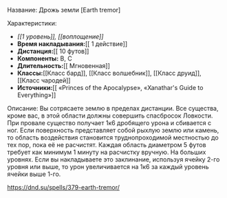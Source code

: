 Название: Дрожь земли \[Earth tremor] 

Характеристики:
- *[[1 уровень]], [[воплощение]]*
- **Время накладывания:**[[ 1 действие]]
- **Дистанция:**[[ 10 футов]]
- **Компоненты:** В, С
- **Длительность:**[[ Мгновенная]]
- **Классы:**[[Класс  бард]], [[Класс волшебник]], [[Класс друид]], [[Класс чародей]]
- **Источники:**[[ «Princes of the Apocalypse», «Xanathar's Guide to Everything»]]

Описание:
Вы сотрясаете землю в пределах дистанции. Все существа, кроме вас, в этой области должны совершить спасбросок Ловкости. При провале существо получает 1к6 дробящего урона и сбивается с ног. Если поверхность представляет собой рыхлую землю или камень, то область воздействия становится труднопроходимой местностью до тех пор, пока её не расчистят. Каждая область диаметром 5 футов требует как минимум 1 минуту на расчистку вручную.
На больших уровнях. Если вы накладываете это заклинание, используя ячейку 2-го уровня или выше, то урон увеличивается на 1к6 за каждый уровень ячейки выше 1-го.

https://dnd.su/spells/379-earth-tremor/